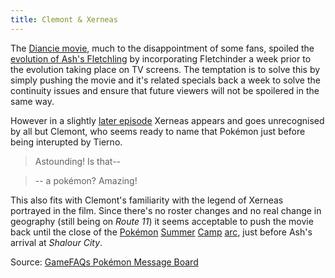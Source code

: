 ```yaml
---
title: Clemont & Xerneas
---
```

The [Diancie movie][M17], much to the disappointment of some fans, spoiled the
[evolution of Ash's Fletchling][XY036] by incorporating Fletchinder a week
prior to the evolution taking place on TV screens. The temptation is to solve
this by simply pushing the movie and it's related specials back a week to solve
the continuity issues and ensure that future viewers will not be spoilered in
the same way.

However in a slightly [later episode][XY041] Xerneas appears and goes
unrecognised by all but Clemont, who seems ready to name that Pokémon just
before being interupted by Tierno.

> Astounding! Is that--

> -- a pokémon? Amazing!

This also fits with Clemont's familiarity with the legend of Xerneas portrayed
in the film. Since there's no roster changes and no real change in geography
(still being on _Route 11_) it seems acceptable to push the movie back until
the close of the [Pokémon][XY039] [Summer][XY040] [Camp][XY041] [arc][XY042],
just before Ash's arrival at _Shalour City_.

Source: [GameFAQs Pokémon Message Board][source]

[source]: http://www.gamefaqs.com/boards/217-pokemon/71511173#7
[M17]: http://bulbapedia.bulbagarden.net/wiki/M17
[XY036]: http://bulbapedia.bulbagarden.net/wiki/XY036
[XY039]: http://bulbapedia.bulbagarden.net/wiki/XY039
[XY040]: http://bulbapedia.bulbagarden.net/wiki/XY040
[XY041]: http://bulbapedia.bulbagarden.net/wiki/XY041
[XY042]: http://bulbapedia.bulbagarden.net/wiki/XY042
